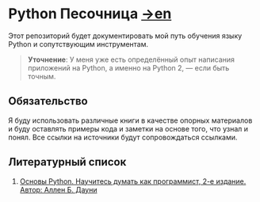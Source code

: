 Python Песочница [→en](README.md)
===

Этот репозиторий будет документировать мой путь обучения языку Python и сопутствующим инструментам.

> **Уточнение**: У меня уже есть определённый опыт написания приложений на Python, а именно на Python 2, — если быть точным.

## Обязательство

Я буду использовать различные книги в качестве опорных материалов и буду оставлять примеры кода и заметки на основе того,
что узнал и понял. Все ссылки на источники будут сопровождаться ссылками.

## Литературный список
1. [Основы Python. Научитесь думать как программист, 2-е издание. Автор: Аллен Б. Дауни][1]

[1]: <https://www.livelib.ru/book/1005972301-osnovy-python-nauchites-dumat-kak-programmist-allen-b-dauni> "Основы Python. Научитесь думать как программист, 2-е издание. Автор: Аллен Б. Дауни"
